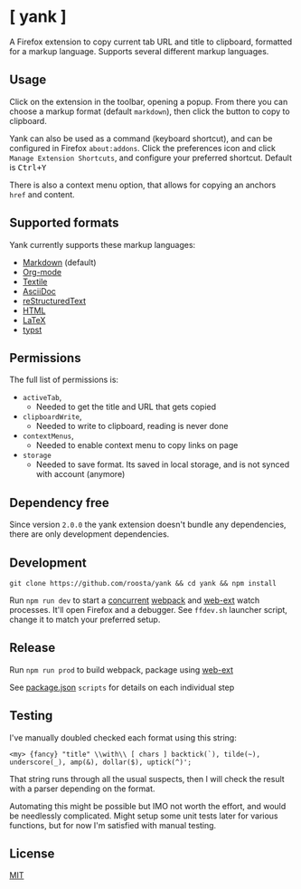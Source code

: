 # [ yank ]

A Firefox extension to copy current tab URL and title to clipboard, formatted
for a markup language. Supports several different markup languages.

## Usage

Click on the extension in the toolbar, opening a popup. From there you can
choose a  markup format (default `markdown`), then click the button to copy to
clipboard.

Yank can also be used as a command (keyboard shortcut), and can be configured
in Firefox `about:addons`. Click the preferences icon and click `Manage
Extension Shortcuts`, and configure your preferred shortcut. Default is
<kbd>Ctrl+Y</kbd>

There is also a context menu option, that allows for copying an anchors `href`
and content.

## Supported formats

Yank currently supports these markup languages:

  - [Markdown](https://daringfireball.net/projects/markdown/) (default)
  - [Org-mode](http://orgmode.org/)
  - [Textile](https://github.com/textile)
  - [AsciiDoc](http://asciidoc.org/)
  - [reStructuredText](http://docutils.sourceforge.net/rst.html)
  - [HTML](https://www.w3.org/html/)
  - [LaTeX](https://www.latex-project.org/)
  - [typst](https://typst.app/)

## Permissions

The full list of permissions is:

- `activeTab`,
  -  Needed to get the title and URL that gets copied
- `clipboardWrite`,
  - Needed to write to clipboard, reading is never done
- `contextMenus`,
  - Needed to enable context menu to copy links on page
- `storage`
  - Needed to save format. Its saved in local storage, and is not synced with account (anymore)

## Dependency free

Since version `2.0.0` the yank extension doesn't bundle any dependencies, there
are only development dependencies.

## Development

``` example
git clone https://github.com/roosta/yank && cd yank && npm install
```

Run `npm run dev` to start a
[concurrent](https://github.com/open-cli-tools/concurrently)
[webpack](https://webpack.js.org/) and
[web-ext](https://github.com/mozilla/web-ext) watch processes. It'll open
Firefox and a debugger. See `ffdev.sh` launcher script, change it to match your
preferred setup.

## Release

Run `npm run prod` to build webpack, package using [web-ext](https://github.com/mozilla/web-ext)

See [package.json](package.json) `scripts` for details on each individual step

## Testing

I've manually doubled checked each format using this string:

```
<my> {fancy} "title" \\with\\ [ chars ] backtick(`), tilde(~), underscore(_), amp(&), dollar($), uptick(^)';
```
That string runs through all the usual suspects, then I will check the result
with a parser depending on the format.

Automating this might be possible but IMO not worth the effort, and would be
needlessly complicated. Might setup some unit tests later for various
functions, but for now I'm satisfied with manual testing.

## License

[MIT](LICENSE)
